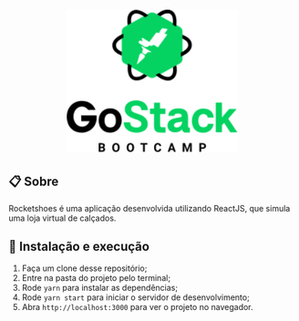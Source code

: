 <h1 align="center">
    <img alt="Logo RocketShoes" src=".github/logo-gostack.png" width="300px" />
</h1>

## 📋 Sobre

Rocketshoes é uma aplicação desenvolvida utilizando ReactJS, que simula uma loja virtual de calçados.

## 🚀 Instalação e execução

1. Faça um clone desse repositório;
2. Entre na pasta do projeto pelo terminal;
3. Rode `yarn` para instalar as dependências;
4. Rode `yarn start` para iniciar o servidor de desenvolvimento;
5. Abra `http://localhost:3000` para ver o projeto no navegador.
